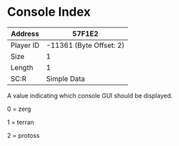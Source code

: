 #  Console Index
Address   | 57F1E2
----------|-------------
Player ID | -11361 (Byte Offset: 2)
Size 	  | 1
Length 	  | 1
SC:R      | Simple Data

A value indicating which console GUI should be displayed.

0 = zerg
1 = terran
2 = protoss
